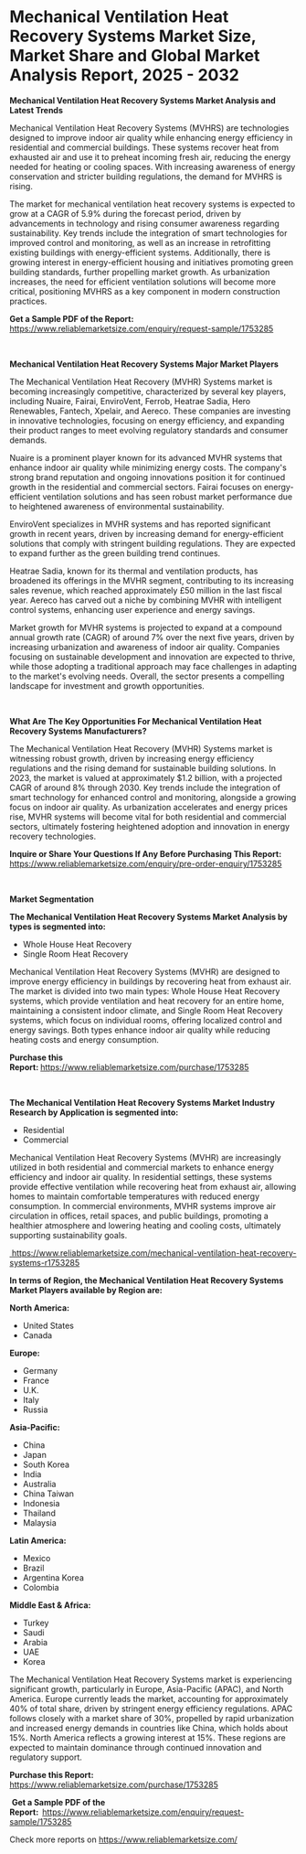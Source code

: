 <p><h1>Mechanical Ventilation Heat Recovery Systems Market Size, Market Share and Global Market Analysis Report, 2025 - 2032</h1></p><p><strong>Mechanical Ventilation Heat Recovery Systems Market Analysis and Latest Trends</strong></p>
<p><p>Mechanical Ventilation Heat Recovery Systems (MVHRS) are technologies designed to improve indoor air quality while enhancing energy efficiency in residential and commercial buildings. These systems recover heat from exhausted air and use it to preheat incoming fresh air, reducing the energy needed for heating or cooling spaces. With increasing awareness of energy conservation and stricter building regulations, the demand for MVHRS is rising.</p><p>The market for mechanical ventilation heat recovery systems is expected to grow at a CAGR of 5.9% during the forecast period, driven by advancements in technology and rising consumer awareness regarding sustainability. Key trends include the integration of smart technologies for improved control and monitoring, as well as an increase in retrofitting existing buildings with energy-efficient systems. Additionally, there is growing interest in energy-efficient housing and initiatives promoting green building standards, further propelling market growth. As urbanization increases, the need for efficient ventilation solutions will become more critical, positioning MVHRS as a key component in modern construction practices.</p></p>
<p><strong>Get a Sample PDF of the Report:&nbsp;</strong> <a href="https://www.reliablemarketsize.com/enquiry/request-sample/1753285?utm_campaign=2216&utm_medium=2&utm_source=Github&utm_content=ia&utm_term=18022025&utm_id=mechanical-ventilation-heat-recovery-systems">https://www.reliablemarketsize.com/enquiry/request-sample/1753285</a></p>
<p>&nbsp;</p>
<p><strong>Mechanical Ventilation Heat Recovery Systems Major Market Players</strong></p>
<p><p>The Mechanical Ventilation Heat Recovery (MVHR) Systems market is becoming increasingly competitive, characterized by several key players, including Nuaire, Fairai, EnviroVent, Ferrob, Heatrae Sadia, Hero Renewables, Fantech, Xpelair, and Aereco. These companies are investing in innovative technologies, focusing on energy efficiency, and expanding their product ranges to meet evolving regulatory standards and consumer demands.</p><p>Nuaire is a prominent player known for its advanced MVHR systems that enhance indoor air quality while minimizing energy costs. The company's strong brand reputation and ongoing innovations position it for continued growth in the residential and commercial sectors. Fairai focuses on energy-efficient ventilation solutions and has seen robust market performance due to heightened awareness of environmental sustainability.</p><p>EnviroVent specializes in MVHR systems and has reported significant growth in recent years, driven by increasing demand for energy-efficient solutions that comply with stringent building regulations. They are expected to expand further as the green building trend continues.</p><p>Heatrae Sadia, known for its thermal and ventilation products, has broadened its offerings in the MVHR segment, contributing to its increasing sales revenue, which reached approximately £50 million in the last fiscal year. Aereco has carved out a niche by combining MVHR with intelligent control systems, enhancing user experience and energy savings.</p><p>Market growth for MVHR systems is projected to expand at a compound annual growth rate (CAGR) of around 7% over the next five years, driven by increasing urbanization and awareness of indoor air quality. Companies focusing on sustainable development and innovation are expected to thrive, while those adopting a traditional approach may face challenges in adapting to the market's evolving needs. Overall, the sector presents a compelling landscape for investment and growth opportunities.</p></p>
<p>&nbsp;</p>
<p><strong>What Are The Key Opportunities For Mechanical Ventilation Heat Recovery Systems Manufacturers?</strong></p>
<p><p>The Mechanical Ventilation Heat Recovery (MVHR) Systems market is witnessing robust growth, driven by increasing energy efficiency regulations and the rising demand for sustainable building solutions. In 2023, the market is valued at approximately $1.2 billion, with a projected CAGR of around 8% through 2030. Key trends include the integration of smart technology for enhanced control and monitoring, alongside a growing focus on indoor air quality. As urbanization accelerates and energy prices rise, MVHR systems will become vital for both residential and commercial sectors, ultimately fostering heightened adoption and innovation in energy recovery technologies.</p></p>
<p><strong>Inquire or Share Your Questions If Any Before Purchasing This Report:</strong> <a href="https://www.reliablemarketsize.com/enquiry/pre-order-enquiry/1753285?utm_campaign=2216&utm_medium=2&utm_source=Github&utm_content=ia&utm_term=18022025&utm_id=mechanical-ventilation-heat-recovery-systems">https://www.reliablemarketsize.com/enquiry/pre-order-enquiry/1753285</a></p>
<p>&nbsp;</p>
<p><strong>Market Segmentation</strong></p>
<p><strong>The Mechanical Ventilation Heat Recovery Systems Market Analysis by types is segmented into:</strong></p>
<p><ul><li>Whole House Heat Recovery</li><li>Single Room Heat Recovery</li></ul></p>
<p><p>Mechanical Ventilation Heat Recovery Systems (MVHR) are designed to improve energy efficiency in buildings by recovering heat from exhaust air. The market is divided into two main types: Whole House Heat Recovery systems, which provide ventilation and heat recovery for an entire home, maintaining a consistent indoor climate, and Single Room Heat Recovery systems, which focus on individual rooms, offering localized control and energy savings. Both types enhance indoor air quality while reducing heating costs and energy consumption.</p></p>
<p><strong>Purchase this Report:&nbsp;</strong><a href="https://www.reliablemarketsize.com/purchase/1753285?utm_campaign=2216&utm_medium=2&utm_source=Github&utm_content=ia&utm_term=18022025&utm_id=mechanical-ventilation-heat-recovery-systems">https://www.reliablemarketsize.com/purchase/1753285</a></p>
<p>&nbsp;</p>
<p><strong>The Mechanical Ventilation Heat Recovery Systems Market Industry Research by Application is segmented into:</strong></p>
<p><ul><li>Residential</li><li>Commercial</li></ul></p>
<p><p>Mechanical Ventilation Heat Recovery Systems (MVHR) are increasingly utilized in both residential and commercial markets to enhance energy efficiency and indoor air quality. In residential settings, these systems provide effective ventilation while recovering heat from exhaust air, allowing homes to maintain comfortable temperatures with reduced energy consumption. In commercial environments, MVHR systems improve air circulation in offices, retail spaces, and public buildings, promoting a healthier atmosphere and lowering heating and cooling costs, ultimately supporting sustainability goals.</p></p>
<p><a href="https://www.reliablemarketsize.com/mechanical-ventilation-heat-recovery-systems-r1753285?utm_campaign=2216&utm_medium=2&utm_source=Github&utm_content=ia&utm_term=18022025&utm_id=mechanical-ventilation-heat-recovery-systems">&nbsp;https://www.reliablemarketsize.com/mechanical-ventilation-heat-recovery-systems-r1753285</a></p>
<p><strong>In terms of Region, the Mechanical Ventilation Heat Recovery Systems Market Players available by Region are:</strong></p>
<p>
    <p> <strong> North America: </strong>
        <ul>
            <li>United States</li>
            <li>Canada</li>
        </ul>
        </p> 
    <p> <strong> Europe: </strong>
        <ul>
            <li>Germany</li>
            <li>France</li>
            <li>U.K.</li>
            <li>Italy</li>
            <li>Russia</li>
        </ul>
        </p> 
    <p> <strong> Asia-Pacific: </strong>
        <ul>
            <li>China</li>
            <li>Japan</li>
            <li>South Korea</li>
            <li>India</li>
            <li>Australia</li>
            <li>China Taiwan</li>
            <li>Indonesia</li>
            <li>Thailand</li>
            <li>Malaysia</li>
        </ul>
        </p> 
    <p> <strong> Latin America: </strong>
        <ul>
            <li>Mexico</li>
            <li>Brazil</li>
            <li>Argentina Korea</li>
            <li>Colombia</li>
        </ul>
        </p> 
    <p> <strong> Middle East & Africa: </strong>
        <ul>
            <li>Turkey</li>
            <li>Saudi</li>
            <li>Arabia</li>
            <li>UAE</li>
            <li>Korea</li>
        </ul>
    </p>
    </p>
<p><p>The Mechanical Ventilation Heat Recovery Systems market is experiencing significant growth, particularly in Europe, Asia-Pacific (APAC), and North America. Europe currently leads the market, accounting for approximately 40% of total share, driven by stringent energy efficiency regulations. APAC follows closely with a market share of 30%, propelled by rapid urbanization and increased energy demands in countries like China, which holds about 15%. North America reflects a growing interest at 15%. These regions are expected to maintain dominance through continued innovation and regulatory support.</p></p>
<p><strong>Purchase this Report: </strong><a href="https://www.reliablemarketsize.com/purchase/1753285?utm_campaign=2216&utm_medium=2&utm_source=Github&utm_content=ia&utm_term=18022025&utm_id=mechanical-ventilation-heat-recovery-systems">https://www.reliablemarketsize.com/purchase/1753285</a></p>
<p>&nbsp;<strong>Get a Sample PDF of the Report:&nbsp;&nbsp;</strong><a href="https://www.reliablemarketsize.com/enquiry/request-sample/1753285?utm_campaign=2216&utm_medium=2&utm_source=Github&utm_content=ia&utm_term=18022025&utm_id=mechanical-ventilation-heat-recovery-systems">https://www.reliablemarketsize.com/enquiry/request-sample/1753285</a></p>
<p><strong></strong></p>
<p>Check more reports on <a href="https://www.reliablemarketsize.com/?utm_campaign=2216&utm_medium=2&utm_source=Github&utm_content=ia&utm_term=18022025&utm_id=mechanical-ventilation-heat-recovery-systems">https://www.reliablemarketsize.com/</a></p>